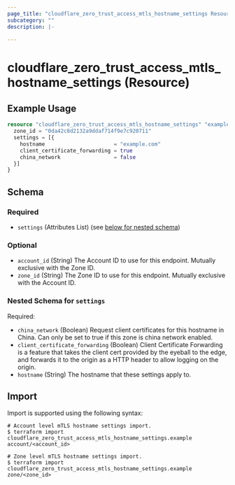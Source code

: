 ```yaml
---
page_title: "cloudflare_zero_trust_access_mtls_hostname_settings Resource - Cloudflare"
subcategory: ""
description: |-
  
---
```


# cloudflare_zero_trust_access_mtls_hostname_settings (Resource)



## Example Usage

```terraform
resource "cloudflare_zero_trust_access_mtls_hostname_settings" "example" {
  zone_id = "0da42c8d2132a9ddaf714f9e7c920711"
  settings = [{
    hostname                      = "example.com"
    client_certificate_forwarding = true
    china_network                 = false
  }]
}
```
<!-- schema generated by tfplugindocs -->
## Schema

### Required

- `settings` (Attributes List) (see [below for nested schema](#nestedatt--settings))

### Optional

- `account_id` (String) The Account ID to use for this endpoint. Mutually exclusive with the Zone ID.
- `zone_id` (String) The Zone ID to use for this endpoint. Mutually exclusive with the Account ID.

<a id="nestedatt--settings"></a>
### Nested Schema for `settings`

Required:

- `china_network` (Boolean) Request client certificates for this hostname in China. Can only be set to true if this zone is china network enabled.
- `client_certificate_forwarding` (Boolean) Client Certificate Forwarding is a feature that takes the client cert provided by the eyeball to the edge, and forwards it to the origin as a HTTP header to allow logging on the origin.
- `hostname` (String) The hostname that these settings apply to.

## Import

Import is supported using the following syntax:

```shell
# Account level mTLS hostname settings import.
$ terraform import cloudflare_zero_trust_access_mtls_hostname_settings.example account/<account_id>

# Zone level mTLS hostname settings import.
$ terraform import cloudflare_zero_trust_access_mtls_hostname_settings.example zone/<zone_id>
```
